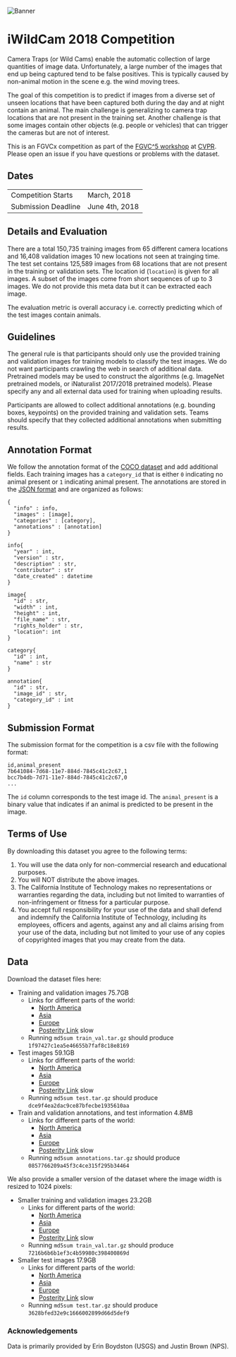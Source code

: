 ![Banner](https://rawgit.com/visipedia/iwildcam_comp/master/assets/iwildcam3.jpg)

# iWildCam 2018 Competition
Camera Traps (or Wild Cams) enable the automatic collection of large quantities of image data. Unfortunately, a large number of the images that end up being captured tend to be false positives. This is typically caused by non-animal motion in the scene e.g. the wind moving trees. 

The goal of this competition is to predict if images from a diverse set of unseen locations that have been captured both during the day and at night contain an animal. The main challenge is generalizing to camera trap locations that are not present in the training set. Another challenge is that some images contain other objects (e.g. people or vehicles) that can trigger the cameras but are not of interest. 

This is an FGVCx competition as part of the [FGVC^5 workshop](https://sites.google.com/view/fgvc5/home) at [CVPR](http://cvpr2018.thecvf.com/). Please open an issue if you have questions or problems with the dataset.




## Dates
|||
|------|---------------|
Competition Starts |March, 2018|
Submission Deadline|June 4th, 2018|


## Details and Evaluation

There are a total 150,735 training images from 65 different camera locations and 16,408 validation images 10 new locations not seen at trainging time. The test set contains 125,589 images from 68 locations that are not present in the training or validation sets. The location id (`location`) is given for all images. A subset of the images come from short sequences of up to 3 images. We do not provide this meta data but it can be extracted each image.

The evaluation metric is overall accuracy i.e. correctly predicting which of the test images contain animals.


## Guidelines

The general rule is that participants should only use the provided training and validation images for training models to classify the test images. We do not want participants crawling the web in search of additional data. Pretrained models may be used to construct the algorithms (e.g. ImageNet pretrained models, or iNaturalist 2017/2018 pretrained models). Please specify any and all external data used for training when uploading results.

Participants are allowed to collect additional annotations (e.g. bounding boxes, keypoints) on the provided training and validation sets. Teams should specify that they collected additional annotations when submitting results.


## Annotation Format
We follow the annotation format of the [COCO dataset](http://mscoco.org/dataset/#download) and add additional fields. Each training images has a `category_id` that is either `0` indicating no animal present or `1` indicating animal present. The annotations are stored in the [JSON format](http://www.json.org/) and are organized as follows:
```
{
  "info" : info,
  "images" : [image],
  "categories" : [category],
  "annotations" : [annotation]
}

info{
  "year" : int,
  "version" : str,
  "description" : str,
  "contributor" : str
  "date_created" : datetime
}

image{
  "id" : str,
  "width" : int,
  "height" : int,
  "file_name" : str,
  "rights_holder" : str,
  "location": int
}

category{
  "id" : int,
  "name" : str
}

annotation{
  "id" : str,
  "image_id" : str,
  "category_id" : int
}
```

## Submission Format

The submission format for the competition is a csv file with the following format:
```
id,animal_present
7b641084-7d68-11e7-884d-7845c41c2c67,1
bcc7b4db-7d71-11e7-884d-7845c41c2c67,0
...
```
The `id` column corresponds to the test image id. The `animal_present` is a binary value that indicates if an animal is predicted to be present in the image.


## Terms of Use

By downloading this dataset you agree to the following terms:

1. You will use the data only for non-commercial research and educational purposes.
2. You will NOT distribute the above images.
3. The California Institute of Technology makes no representations or warranties regarding the data, including but not limited to warranties of non-infringement or fitness for a particular purpose.
4. You accept full responsibility for your use of the data and shall defend and indemnify the California Institute of Technology, including its employees, officers and agents, against any and all claims arising from your use of the data, including but not limited to your use of any copies of copyrighted images that you may create from the data.


## Data

Download the dataset files here:
  * Training and validation images 75.7GB
      * Links for different parts of the world:
        * [North America](https://storage.googleapis.com/iwildcam_2018_us/train_val.tar.gz)
        * [Asia](https://storage.googleapis.com/iwildcam_2018_asia/train_val.tar.gz)
        * [Europe](https://storage.googleapis.com/iwildcam_2018_eu/train_val.tar.gz)
        * [Posterity Link](http://www.vision.caltech.edu/~sbeery/datasets/iwildcam18/train_val.tar.gz) slow
      * Running `md5sum train_val.tar.gz` should produce `1f97427c1ea5e46655b7faf8c18e8169`
  * Test images 59.1GB
     * Links for different parts of the world:
        * [North America](https://storage.googleapis.com/iwildcam_2018_us/test.tar.gz)
        * [Asia](https://storage.googleapis.com/iwildcam_2018_asia/test.tar.gz)
        * [Europe](https://storage.googleapis.com/iwildcam_2018_eu/test.tar.gz)
        * [Posterity Link](http://www.vision.caltech.edu/~sbeery/datasets/iwildcam18/test.tar.gz) slow
    * Running `md5sum test.tar.gz` should produce `dce9f4ea2dac9ce87bfecbe1935610aa`
  * Train and validation annotations, and test information 4.8MB
     * Links for different parts of the world:
        * [North America](https://storage.googleapis.com/iwildcam_2018_us/annotations.tar.gz)
        * [Asia](https://storage.googleapis.com/iwildcam_2018_asia/annotations.tar.gz)
        * [Europe](https://storage.googleapis.com/iwildcam_2018_eu/annotations.tar.gz)
        * [Posterity Link](http://www.vision.caltech.edu/~sbeery/datasets/iwildcam18/annotations.tar.gz) slow
    * Running `md5sum annotations.tar.gz` should produce `0857766209a45f3c4ce315f295b34464`

We also provide a smaller version of the dataset where the image width is resized to 1024 pixels:
  * Smaller training and validation images 23.2GB
      * Links for different parts of the world:
        * [North America](https://storage.googleapis.com/iwildcam_2018_us/train_val_sm.tar.gz)
        * [Asia](https://storage.googleapis.com/iwildcam_2018_asia/train_val_sm.tar.gz)
        * [Europe](https://storage.googleapis.com/iwildcam_2018_eu/train_val_sm.tar.gz)
        * [Posterity Link](http://www.vision.caltech.edu/~sbeery/datasets/iwildcam18/train_val_sm.tar.gz) slow
      * Running `md5sum train_val.tar.gz` should produce `7216b6b6b1ef3c4b59980c398400869d`
  * Smaller test images 17.9GB
     * Links for different parts of the world:
        * [North America](https://storage.googleapis.com/iwildcam_2018_us/test.tar.gz)
        * [Asia](https://storage.googleapis.com/iwildcam_2018_asia/test.tar.gz)
        * [Europe](https://storage.googleapis.com/iwildcam_2018_eu/test.tar.gz)
        * [Posterity Link](http://www.vision.caltech.edu/~sbeery/datasets/iwildcam18/test.tar.gz) slow
    * Running `md5sum test.tar.gz` should produce `3628bfed32e9c1666002899d66d5def9`
    

### Acknowledgements

Data is primarily provided by Erin Boydston (USGS) and Justin Brown (NPS).
